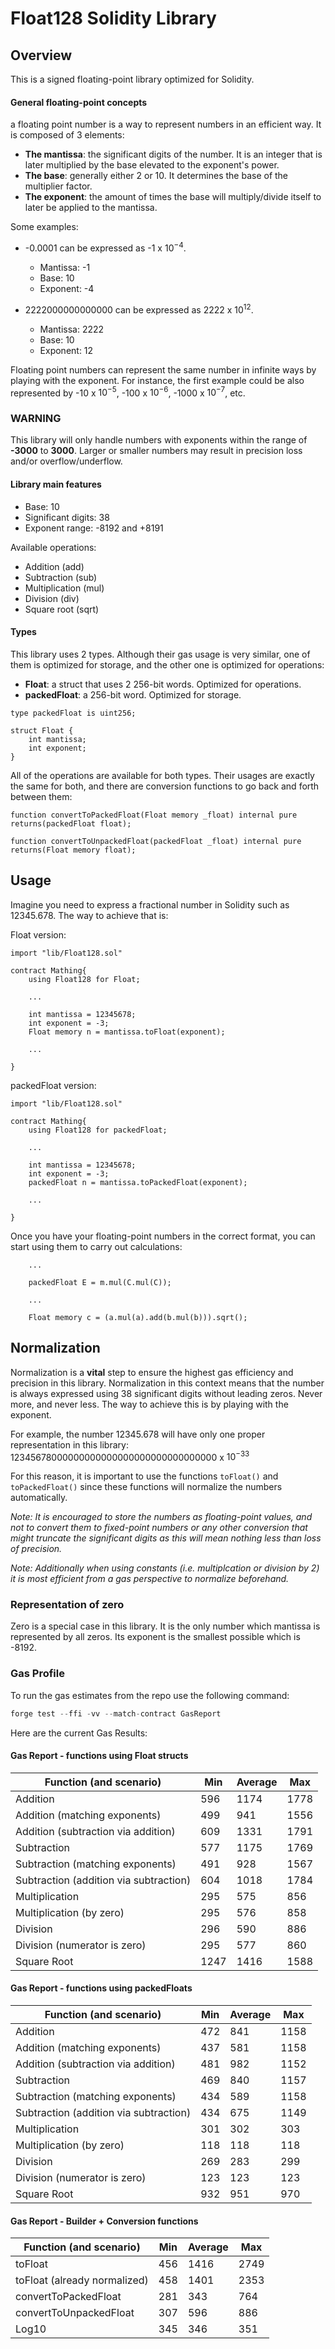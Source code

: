 # Float128 Solidity Library

## Overview

This is a signed floating-point library optimized for Solidity.

#### General floating-point concepts

a floating point number is a way to represent numbers in an efficient way. It is composed of 3 elements:

- **The mantissa**: the significant digits of the number. It is an integer that is later multiplied by the base elevated to the exponent's power.
- **The base**: generally either 2 or 10. It determines the base of the multiplier factor.
- **The exponent**: the amount of times the base will multiply/divide itself to later be applied to the mantissa.

Some examples:

- -0.0001 can be expressed as -1 x $10^{-4}$.

  - Mantissa: -1
  - Base: 10
  - Exponent: -4

- 2222000000000000 can be expressed as 2222 x $10^{12}$.
  - Mantissa: 2222
  - Base: 10
  - Exponent: 12

Floating point numbers can represent the same number in infinite ways by playing with the exponent. For instance, the first example could be also represented by -10 x $10^{-5}$, -100 x $10^{-6}$, -1000 x $10^{-7}$, etc.

### WARNING
This library will only handle numbers with exponents within the range of **-3000** to **3000**. Larger or smaller numbers may result in precision loss and/or overflow/underflow.

#### Library main features

- Base: 10
- Significant digits: 38
- Exponent range: -8192 and +8191

Available operations:

- Addition (add)
- Subtraction (sub)
- Multiplication (mul)
- Division (div)
- Square root (sqrt)

#### Types

This library uses 2 types. Although their gas usage is very similar, one of them is optimized for storage, and the other one is optimized for operations:

- **Float**: a struct that uses 2 256-bit words. Optimized for operations.
- **packedFloat**: a 256-bit word. Optimized for storage.

```Solidity
type packedFloat is uint256;

struct Float {
    int mantissa;
    int exponent;
}
```

All of the operations are available for both types. Their usages are exactly the same for both, and there are conversion functions to go back and forth between them:

```Solidity
function convertToPackedFloat(Float memory _float) internal pure returns(packedFloat float);

function convertToUnpackedFloat(packedFloat _float) internal pure returns(Float memory float);
```

## Usage

Imagine you need to express a fractional number in Solidity such as 12345.678. The way to achieve that is:

Float version:

```Solidity
import "lib/Float128.sol"

contract Mathing{
    using Float128 for Float;

    ...

    int mantissa = 12345678;
    int exponent = -3;
    Float memory n = mantissa.toFloat(exponent);

    ...

}

```

packedFloat version:

```Solidity
import "lib/Float128.sol"

contract Mathing{
    using Float128 for packedFloat;

    ...

    int mantissa = 12345678;
    int exponent = -3;
    packedFloat n = mantissa.toPackedFloat(exponent);

    ...

}
```

Once you have your floating-point numbers in the correct format, you can start using them to carry out calculations:

```Solidity
    ...

    packedFloat E = m.mul(C.mul(C));

    ...

    Float memory c = (a.mul(a).add(b.mul(b))).sqrt();
```

## Normalization

Normalization is a **vital** step to ensure the highest gas efficiency and precision in this library. Normalization in this context means that the number is always expressed using 38 significant digits without leading zeros. Never more, and never less. The way to achieve this is by playing with the exponent.

For example, the number 12345.678 will have only one proper representation in this library: 12345678000000000000000000000000000000 x $10^{-33}$

For this reason, it is important to use the functions `toFloat()` and `toPackedFloat()` since these functions will normalize the numbers automatically.

_Note: It is encouraged to store the numbers as floating-point values, and not to convert them to fixed-point numbers or any other conversion that might truncate the significant digits as this will mean nothing less than loss of precision._

_Note: Additionally when using constants (i.e. multiplcation or division by 2) it is most efficient from a gas perspective to normalize beforehand._

### Representation of zero

Zero is a special case in this library. It is the only number which mantissa is represented by all zeros. Its exponent is the smallest possible which is -8192.

### Gas Profile

To run the gas estimates from the repo use the following command:

```c
forge test --ffi -vv --match-contract GasReport
```

Here are the current Gas Results:

#### Gas Report - functions using Float structs

| Function (and scenario)                | Min  | Average | Max  |
| -------------------------------------- | ---- | ------- | ---- |
| Addition                               | 596  | 1174    | 1778 |
| Addition (matching exponents)          | 499  | 941     | 1556 |
| Addition (subtraction via addition)    | 609  | 1331    | 1791 |
| Subtraction                            | 577  | 1175    | 1769 |
| Subtraction (matching exponents)       | 491  | 928     | 1567 |
| Subtraction (addition via subtraction) | 604  | 1018    | 1784 |
| Multiplication                         | 295  | 575     | 856  |
| Multiplication (by zero)               | 295  | 576     | 858  |
| Division                               | 296  | 590     | 886  |
| Division (numerator is zero)           | 295  | 577     | 860  |
| Square Root                            | 1247 | 1416    | 1588 |

#### Gas Report - functions using packedFloats

| Function (and scenario)                | Min | Average | Max  |
| -------------------------------------- | --- | ------- | ---- |
| Addition                               | 472 | 841     | 1158 |
| Addition (matching exponents)          | 437 | 581     | 1158 |
| Addition (subtraction via addition)    | 481 | 982     | 1152 |
| Subtraction                            | 469 | 840     | 1157 |
| Subtraction (matching exponents)       | 434 | 589     | 1158 |
| Subtraction (addition via subtraction) | 434 | 675     | 1149 |
| Multiplication                         | 301 | 302     | 303  |
| Multiplication (by zero)               | 118 | 118     | 118  |
| Division                               | 269 | 283     | 299  |
| Division (numerator is zero)           | 123 | 123     | 123  |
| Square Root                            | 932 | 951     | 970  |

#### Gas Report - Builder + Conversion functions

| Function (and scenario)      | Min | Average | Max  |
| ---------------------------- | --- | ------- | ---- |
| toFloat                      | 456 | 1416    | 2749 |
| toFloat (already normalized) | 458 | 1401    | 2353 |
| convertToPackedFloat         | 281 | 343     | 764  |
| convertToUnpackedFloat       | 307 | 596     | 886  |
| Log10                        | 345 | 346     | 351  |
